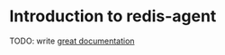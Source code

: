 # Introduction to redis-agent

TODO: write [great documentation](http://jacobian.org/writing/what-to-write/)
